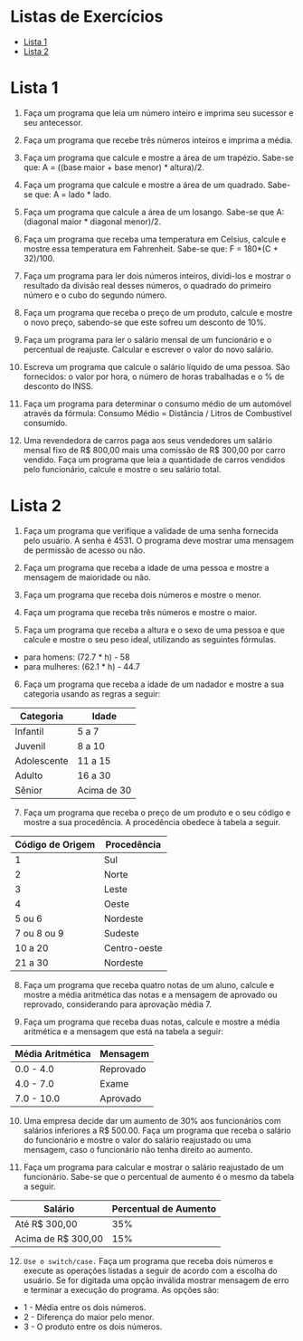 # Listas de Exercícios
- [Lista 1](#lista-1)
- [Lista 2](#lista-2)

# Lista 1

1. Faça um programa que leia um número inteiro e imprima seu sucessor e seu antecessor.

2. Faça um programa que recebe três números inteiros e imprima a média.

3. Faça um programa que calcule e mostre a área de um trapézio. Sabe-se que: A = ((base maior + base menor) * altura)/2.

4. Faça um programa que calcule e mostre a área de um quadrado. Sabe-se que: A = lado * lado.

5. Faça um programa que calcule a área de um losango. Sabe-se que A: (diagonal maior * diagonal menor)/2.

6. Faça um programa que receba uma temperatura em Celsius, calcule e mostre essa temperatura em Fahrenheit. Sabe-se que: F = 180*(C + 32)/100.

7. Faça um programa para ler dois números inteiros, dividi-los e mostrar o resultado da divisão real desses números, o quadrado do primeiro número e o cubo do segundo número.

8. Faça um programa que receba o preço de um produto, calcule e mostre o novo preço, sabendo-se que este sofreu um desconto de 10%.

9. Faça um programa para ler o salário mensal de um funcionário e o percentual de reajuste. Calcular e escrever o valor do novo salário.

10. Escreva um programa que calcule o salário líquido de uma pessoa. São fornecidos: o valor por hora, o número de horas trabalhadas e o % de desconto do INSS.

11. Faça um programa para determinar o consumo médio de um automóvel através da fórmula: Consumo Médio = Distância / Litros de Combustível consumido.

12. Uma revendedora de carros paga aos seus vendedores um salário mensal fixo de R$ 800,00 mais uma comissão de R$ 300,00 por carro vendido. Faça um programa que leia a quantidade de carros vendidos pelo funcionário, calcule e mostre o seu salário total.

# Lista 2

1. Faça um programa que verifique a validade de uma senha fornecida pelo usuário. A senha é 4531. O programa deve mostrar uma mensagem de permissão de acesso ou não.

2. Faça um programa que receba a idade de uma pessoa e mostre a mensagem de maioridade ou não.

3. Faça um programa que receba dois números e mostre o menor.

4. Faça um programa que receba três números e mostre o maior.

5. Faça um programa que receba a altura e o sexo de uma pessoa e que calcule e mostre o seu peso ideal, utilizando as seguintes fórmulas.
* para homens: (72.7 * h) - 58
* para mulheres: (62.1 * h) - 44.7

6. Faça um programa que receba a idade de um nadador e mostre a sua categoria usando as regras a seguir:

| Categoria | Idade |
| --- | --- |
| Infantil | 5 a 7 |
| Juvenil | 8 a 10 |
| Adolescente | 11 a 15 |
| Adulto | 16 a 30 |
| Sênior | Acima de 30 |

7. Faça um programa que receba o preço de um produto e o seu código e mostre a sua procedência. A procedência obedece à tabela a seguir.

| Código de Origem | Procedência |
| --- | --- |
| 1 | Sul |
| 2 | Norte |
| 3 | Leste |
| 4 | Oeste |
| 5 ou 6 | Nordeste |
| 7 ou 8 ou 9 | Sudeste |
| 10 a 20 | Centro-oeste |
| 21 a 30 | Nordeste |

8. Faça um programa que receba quatro notas de um aluno, calcule e mostre a média aritmética das notas e a mensagem de aprovado ou reprovado, considerando para aprovação média 7.

9. Faça um programa que receba duas notas, calcule e mostre a média aritmética e a mensagem que está na tabela a seguir:

| Média Aritmética | Mensagem |
| --- | --- |
| 0.0 - 4.0 | Reprovado |
| 4.0 - 7.0 | Exame |
| 7.0 - 10.0 | Aprovado |

10. Uma empresa decide dar um aumento de 30% aos funcionários com salários inferiores a R$ 500.00. Faça um programa que receba o salário do funcionário e mostre o valor do salário reajustado ou uma mensagem, caso o funcionário não tenha direito ao aumento.

11. Faça um programa para calcular e mostrar o salário reajustado de um funcionário. Sabe-se que o percentual de aumento é o mesmo da tabela a seguir.

| Salário | Percentual de Aumento |
| --- | --- |
| Até R$ 300,00 | 35% |
| Acima de R$ 300,00 | 15% |

12. `Use o switch/case.` Faça um programa que receba dois números e execute as operações listadas a seguir de acordo com a escolha do usuário. Se for digitada uma opção inválida mostrar mensagem de erro e terminar a execução do programa. As opções são:
* 1 - Média entre os dois números.
* 2 - Diferença do maior pelo menor.
* 3 - O produto entre os dois números.
